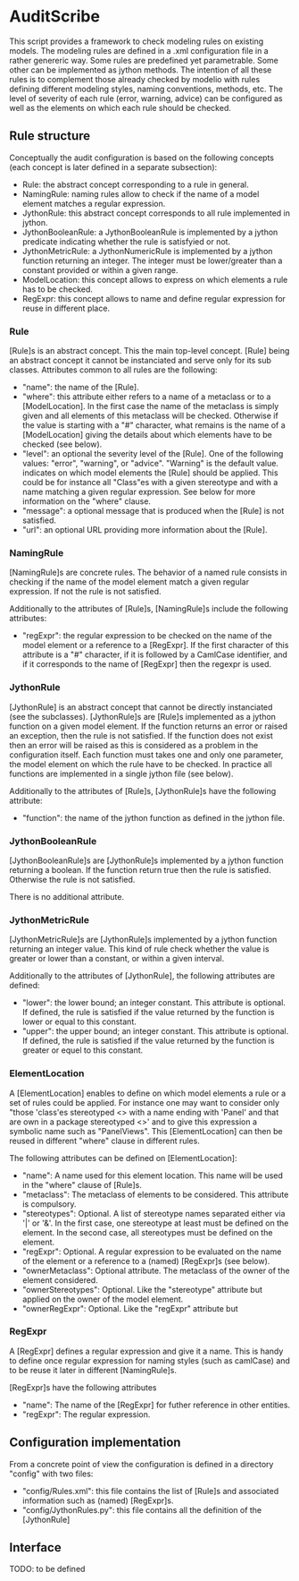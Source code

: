AuditScribe
===========
This script provides a framework to check modeling rules on existing models. The modeling rules are defined in a .xml configuration file in a rather genereric way. Some rules are predefined yet parametrable. Some other can be implemented as jython methods. The intention of all these rules is to complement those already checked by modelio with rules defining different modeling styles, naming conventions, methods, etc. The level of severity of each rule (error, warning, advice) can be configured as well as the elements on which each rule should be checked.

Rule structure
--------------
Conceptually the audit configuration is based on the following concepts (each concept is later defined in a separate subsection):
* Rule: the abstract concept corresponding to a rule in general.
* NamingRule: naming rules allow to check if the name of a model element matches a regular expression.
* JythonRule: this abstract concept corresponds to all rule implemented in jython.
* JythonBooleanRule: a JythonBooleanRule is implemented by a jython predicate indicating whether the rule is satisfyied or not.
* JythonMetricRule: a JythonNumericRule is implemented by a jython function returning an integer. The integer must be lower/greater than a constant provided or within a given range.
* ModelLocation: this concept allows to express on which elements a rule has to be checked.
* RegExpr: this concept allows to name and define regular expression for reuse in different place.

### Rule
[Rule]s is an abstract concept. This the main top-level concept. [Rule] being an abstract concept it cannot be instanciated and serve only for its sub classes. Attributes common to all rules are the following:
* "name": the name of the [Rule].
* "where": this attribute either refers to a name of a metaclass  or to a [ModelLocation]. In the first case the name of the metaclass is simply given and all elements of this metaclass will be checked. Otherwise if the value is starting with a "#" character, what remains is the name of a [ModelLocation] giving the details about which elements have to be checked (see below).
* "level": an optional the severity level of the [Rule]. One of the following values: "error", "warning", or "advice". "Warning" is the default value.
indicates on which model elements the [Rule] should be applied. This could be for instance all "Class"es with a given stereotype and with a name matching a given regular expression. See below for more information on the "where" clause.
* "message": a optional message that is produced when the [Rule] is not satisfied.
* "url": an optional URL providing more information about the [Rule].

### NamingRule
[NamingRule]s are concrete rules. The behavior of a named rule consists in checking if the name of the model element match a given regular expression. If not the rule is not satisfied. 

Additionally to the attributes of [Rule]s, [NamingRule]s  include the following attributes:
* "regExpr": the regular expression to be checked on the name of the model element or a reference to a [RegExpr]. If the first character of this attribute is a "#" character, if it is followed by a CamlCase identifier, and if it corresponds to the name of [RegExpr] then the  regexpr is used. 

### JythonRule
[JythonRule] is an abstract concept that cannot be directly instanciated (see the subclasses). [JythonRule]s are [Rule]s implemented as a jython function on a given model element. If the function returns an error or raised an exception, then the rule is not satisfied. If the function does not exist then an error will be raised as this is considered as a problem in the configuration itself. Each function must takes one and only one parameter, the model element on which the rule have to be checked. In practice all functions are implemented in a single jython file (see below).

Additionally to the attributes of [Rule]s, [JythonRule]s have the following attribute:
* "function": the name of the jython function as defined in the jython file. 

### JythonBooleanRule
[JythonBooleanRule]s are [JythonRule]s implemented by a jython function returning a boolean. If the function return true then the rule is satisfied. Otherwise the rule is not satisfied. 

There is no additional attribute. 

### JythonMetricRule
[JythonMetricRule]s are [JythonRule]s implemented by a jython function returning an integer value. This kind of rule check whether the value is greater or lower than a constant, or within a given interval.

Additionally to the attributes of [JythonRule], the following attributes are defined:
* "lower": the lower bound; an integer constant. This attribute is optional. If defined, the rule is satisfied if the value returned by the function is lower or equal to this constant. 
* "upper": the upper bound; an integer constant. This attribute is optional. If defined, the rule is satisfied if the value returned by the function is greater or equel to this constant.  

### ElementLocation
A [ElementLocation] enables to define on which model elements a rule or a set of rules could be applied. For instance one may want to consider only "those 'class'es stereotyped <<View>> with a name ending with 'Panel' and that are own in a package stereotyped <<Implementation>>' and to give this expression a symbolic name such as "PanelViews". This [ElementLocation] can then be reused in different "where" clause in different rules.

The following attributes can be defined on [ElementLocation]:
* "name": A name used for this element location. This name will be used in the "where" clause of [Rule]s.
* "metaclass": The metaclass of elements to be considered. This attribute is compulsory.
* "stereotypes": Optional. A list of stereotype names separated either via '|' or '&'. In the first case, one stereotype at least must be defined on the element. In the second case, all stereotypes must be defined on the element.
* "regExpr": Optional. A regular expression to be evaluated on the name of the element or a reference to a (named) [RegExpr]s (see below).
* "ownerMetaclass": Optional attribute. The metaclass of the owner of the element considered. 
* "ownerStereotypes": Optional. Like the "stereotype" attribute but applied on the owner of the model element.
* "ownerRegExpr": Optional. Like the "regExpr" attribute but
 
### RegExpr
A [RegExpr] defines a regular expression and give it a name. This is handy to define once regular expression for naming styles (such as camlCase) and to be reuse it later in different [NamingRule]s.

[RegExpr]s have the following attributes
* "name": The name of the [RegExpr] for futher reference in other entities. 
* "regExpr": The regular expression.
  
Configuration implementation
----------------------------
From a concrete point of view the configuration is defined in a directory "config" with two files:
* "config/Rules.xml": this file contains the list of [Rule]s and associated information such as (named) [RegExpr]s. 
* "config/JythonRules.py": this file contains all the definition of the [JythonRule]

Interface
---------
TODO: to be defined